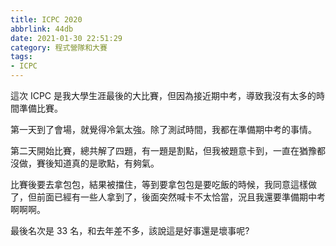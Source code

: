 ```yaml
---
title: ICPC 2020
abbrlink: 44db
date: 2021-01-30 22:51:29
category: 程式營隊和大賽
tags:
- ICPC
---
```

這次 ICPC 是我大學生涯最後的大比賽，但因為接近期中考，導致我沒有太多的時間準備比賽。
<!-- more -->
第一天到了會場，就覺得冷氣太強。除了測試時間，我都在準備期中考的事情。

第二天開始比賽，總共解了四題，有一題是割點，但我被題意卡到，一直在猶豫都沒做，賽後知道真的是歌點，有夠氣。

比賽後要去拿包包，結果被擋住，等到要拿包包是要吃飯的時候，我同意這樣做了，但前面已經有一些人拿到了，後面突然喊卡不太恰當，況且我還要準備期中考啊啊啊。

最後名次是 33 名，和去年差不多，該說這是好事還是壞事呢?